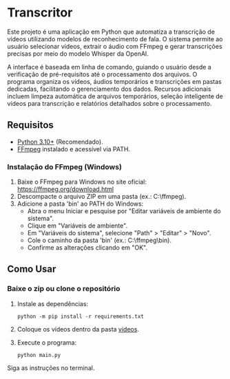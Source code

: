 # Transcritor

Este projeto é uma aplicação em Python que automatiza a transcrição de vídeos utilizando modelos de reconhecimento de fala. O sistema permite ao usuário selecionar vídeos, extrair o áudio com FFmpeg e gerar transcrições precisas por meio do modelo Whisper da OpenAI.

A interface é baseada em linha de comando, guiando o usuário desde a verificação de pré-requisitos até o processamento dos arquivos. O programa organiza os vídeos, áudios temporários e transcrições em pastas dedicadas, facilitando o gerenciamento dos dados. Recursos adicionais incluem limpeza automática de arquivos temporários, seleção inteligente de vídeos para transcrição e relatórios detalhados sobre o processamento.

## Requisitos

- [Python 3.10+](https://www.python.org/downloads/)  (Recomendado).
- [FFmpeg](https://ffmpeg.org/download.html) instalado e acessível via PATH.

### Instalação do FFmpeg (Windows)

1. Baixe o FFmpeg para Windows no site oficial: https://ffmpeg.org/download.html
2. Descompacte o arquivo ZIP em uma pasta (ex.: C:\ffmpeg).
3. Adicione a pasta 'bin' ao PATH do Windows:
     - Abra o menu Iniciar e pesquise por "Editar variáveis de ambiente do sistema".
     - Clique em "Variáveis de ambiente".
     - Em "Variáveis do sistema", selecione "Path" > "Editar" > "Novo".
     - Cole o caminho da pasta 'bin' (ex.: C:\ffmpeg\bin).
     - Confirme as alterações clicando em "OK".

## Como Usar

### **Baixe o zip ou clone o repositório**

1. Instale as dependências:

   ```
   python -m pip install -r requirements.txt
   ```

2. Coloque os vídeos dentro da pasta [videos](videos).

3. Execute o programa:

   ```
   python main.py
   ```

Siga as instruções no terminal.
